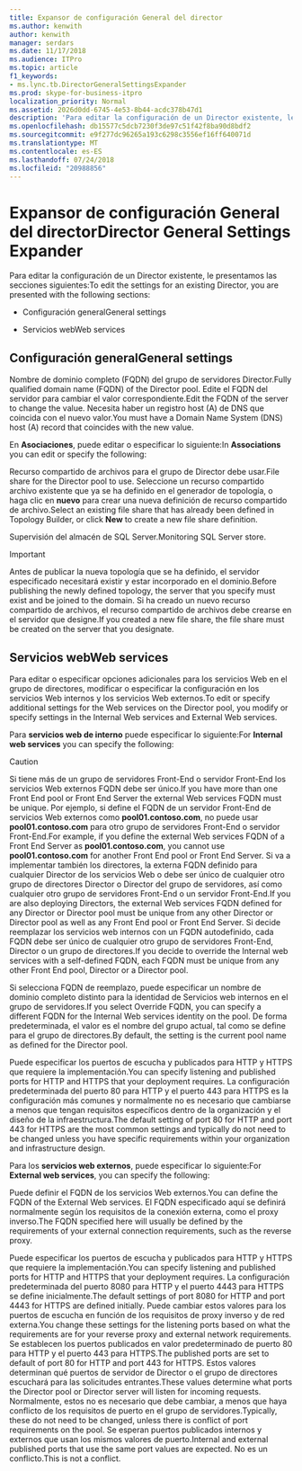 ```yaml
---
title: Expansor de configuración General del director
ms.author: kenwith
author: kenwith
manager: serdars
ms.date: 11/17/2018
ms.audience: ITPro
ms.topic: article
f1_keywords:
- ms.lync.tb.DirectorGeneralSettingsExpander
ms.prod: skype-for-business-itpro
localization_priority: Normal
ms.assetid: 2026d0dd-6745-4e53-8b44-acdc378b47d1
description: 'Para editar la configuración de un Director existente, le presentamos las secciones siguientes:'
ms.openlocfilehash: db15577c5dcb7230f3de97c51f42f8ba90d8bdf2
ms.sourcegitcommit: e9f277dc96265a193c6298c3556ef16ff640071d
ms.translationtype: MT
ms.contentlocale: es-ES
ms.lasthandoff: 07/24/2018
ms.locfileid: "20988856"
---
```

# <a name="director-general-settings-expander"></a><span data-ttu-id="b6e58-103">Expansor de configuración General del director</span><span class="sxs-lookup"><span data-stu-id="b6e58-103">Director General Settings Expander</span></span>
 
<span data-ttu-id="b6e58-104">Para editar la configuración de un Director existente, le presentamos las secciones siguientes:</span><span class="sxs-lookup"><span data-stu-id="b6e58-104">To edit the settings for an existing Director, you are presented with the following sections:</span></span>
  
- <span data-ttu-id="b6e58-105">Configuración general</span><span class="sxs-lookup"><span data-stu-id="b6e58-105">General settings</span></span>
    
- <span data-ttu-id="b6e58-106">Servicios web</span><span class="sxs-lookup"><span data-stu-id="b6e58-106">Web services</span></span>
    


## <a name="general-settings"></a><span data-ttu-id="b6e58-107">Configuración general</span><span class="sxs-lookup"><span data-stu-id="b6e58-107">General settings</span></span>

<span data-ttu-id="b6e58-108">Nombre de dominio completo (FQDN) del grupo de servidores Director.</span><span class="sxs-lookup"><span data-stu-id="b6e58-108">Fully qualified domain name (FQDN) of the Director pool.</span></span> <span data-ttu-id="b6e58-109">Edite el FQDN del servidor para cambiar el valor correspondiente.</span><span class="sxs-lookup"><span data-stu-id="b6e58-109">Edit the FQDN of the server to change the value.</span></span> <span data-ttu-id="b6e58-110">Necesita haber un registro host (A) de DNS que coincida con el nuevo valor.</span><span class="sxs-lookup"><span data-stu-id="b6e58-110">You must have a Domain Name System (DNS) host (A) record that coincides with the new value.</span></span>
  
<span data-ttu-id="b6e58-111">En **Asociaciones**, puede editar o especificar lo siguiente:</span><span class="sxs-lookup"><span data-stu-id="b6e58-111">In **Associations** you can edit or specify the following:</span></span>
  
<span data-ttu-id="b6e58-112">Recurso compartido de archivos para el grupo de Director debe usar.</span><span class="sxs-lookup"><span data-stu-id="b6e58-112">File share for the Director pool to use.</span></span> <span data-ttu-id="b6e58-113">Seleccione un recurso compartido archivo existente que ya se ha definido en el generador de topología, o haga clic en **nuevo** para crear una nueva definición de recurso compartido de archivo.</span><span class="sxs-lookup"><span data-stu-id="b6e58-113">Select an existing file share that has already been defined in Topology Builder, or click **New** to create a new file share definition.</span></span>
  
<span data-ttu-id="b6e58-114">Supervisión del almacén de SQL Server.</span><span class="sxs-lookup"><span data-stu-id="b6e58-114">Monitoring SQL Server store.</span></span>
  
> [!IMPORTANT]
> <span data-ttu-id="b6e58-115">Antes de publicar la nueva topología que se ha definido, el servidor especificado necesitará existir y estar incorporado en el dominio.</span><span class="sxs-lookup"><span data-stu-id="b6e58-115">Before publishing the newly defined topology, the server that you specify must exist and be joined to the domain.</span></span> <span data-ttu-id="b6e58-116">Si ha creado un nuevo recurso compartido de archivos, el recurso compartido de archivos debe crearse en el servidor que designe.</span><span class="sxs-lookup"><span data-stu-id="b6e58-116">If you created a new file share, the file share must be created on the server that you designate.</span></span> 
  
## <a name="web-services"></a><span data-ttu-id="b6e58-117">Servicios web</span><span class="sxs-lookup"><span data-stu-id="b6e58-117">Web services</span></span>

<span data-ttu-id="b6e58-118">Para editar o especificar opciones adicionales para los servicios Web en el grupo de directores, modificar o especificar la configuración en los servicios Web internos y los servicios Web externos.</span><span class="sxs-lookup"><span data-stu-id="b6e58-118">To edit or specify additional settings for the Web services on the Director pool, you modify or specify settings in the Internal Web services and External Web services.</span></span>
  
<span data-ttu-id="b6e58-119">Para **servicios web de interno** puede especificar lo siguiente:</span><span class="sxs-lookup"><span data-stu-id="b6e58-119">For **Internal web services** you can specify the following:</span></span>
  
> [!CAUTION]
> <span data-ttu-id="b6e58-120">Si tiene más de un grupo de servidores Front-End o servidor Front-End los servicios Web externos FQDN debe ser único.</span><span class="sxs-lookup"><span data-stu-id="b6e58-120">If you have more than one Front End pool or Front End Server the external Web services FQDN must be unique.</span></span> <span data-ttu-id="b6e58-121">Por ejemplo, si define el FQDN de un servidor Front-End de servicios Web externos como **pool01.contoso.com**, no puede usar **pool01.contoso.com** para otro grupo de servidores Front-End o servidor Front-End.</span><span class="sxs-lookup"><span data-stu-id="b6e58-121">For example, if you define the external Web services FQDN of a Front End Server as **pool01.contoso.com**, you cannot use **pool01.contoso.com** for another Front End pool or Front End Server.</span></span> <span data-ttu-id="b6e58-122">Si va a implementar también los directores, la externa FQDN definido para cualquier Director de los servicios Web o debe ser único de cualquier otro grupo de directores Director o Director del grupo de servidores, así como cualquier otro grupo de servidores Front-End o un servidor Front-End.</span><span class="sxs-lookup"><span data-stu-id="b6e58-122">If you are also deploying Directors, the external Web services FQDN defined for any Director or Director pool must be unique from any other Director or Director pool as well as any Front End pool or Front End Server.</span></span> <span data-ttu-id="b6e58-123">Si decide reemplazar los servicios web internos con un FQDN autodefinido, cada FQDN debe ser único de cualquier otro grupo de servidores Front-End, Director o un grupo de directores.</span><span class="sxs-lookup"><span data-stu-id="b6e58-123">If you decide to override the Internal web services with a self-defined FQDN, each FQDN must be unique from any other Front End pool, Director or a Director pool.</span></span>
  
<span data-ttu-id="b6e58-124">Si selecciona FQDN de reemplazo, puede especificar un nombre de dominio completo distinto para la identidad de Servicios web internos en el grupo de servidores.</span><span class="sxs-lookup"><span data-stu-id="b6e58-124">If you select Override FQDN, you can specify a different FQDN for the Internal Web services identity on the pool.</span></span> <span data-ttu-id="b6e58-125">De forma predeterminada, el valor es el nombre del grupo actual, tal como se define para el grupo de directores.</span><span class="sxs-lookup"><span data-stu-id="b6e58-125">By default, the setting is the current pool name as defined for the Director pool.</span></span>
  
<span data-ttu-id="b6e58-126">Puede especificar los puertos de escucha y publicados para HTTP y HTTPS que requiere la implementación.</span><span class="sxs-lookup"><span data-stu-id="b6e58-126">You can specify listening and published ports for HTTP and HTTPS that your deployment requires.</span></span> <span data-ttu-id="b6e58-127">La configuración predeterminada del puerto 80 para HTTP y el puerto 443 para HTTPS es la configuración más comunes y normalmente no es necesario que cambiarse a menos que tengan requisitos específicos dentro de la organización y el diseño de la infraestructura.</span><span class="sxs-lookup"><span data-stu-id="b6e58-127">The default setting of port 80 for HTTP and port 443 for HTTPS are the most common settings and typically do not need to be changed unless you have specific requirements within your organization and infrastructure design.</span></span>
  
<span data-ttu-id="b6e58-128">Para los **servicios web externos**, puede especificar lo siguiente:</span><span class="sxs-lookup"><span data-stu-id="b6e58-128">For **External web services**, you can specify the following:</span></span>
  
<span data-ttu-id="b6e58-129">Puede definir el FQDN de los servicios Web externos.</span><span class="sxs-lookup"><span data-stu-id="b6e58-129">You can define the FQDN of the External Web services.</span></span> <span data-ttu-id="b6e58-130">El FQDN especificado aquí se definirá normalmente según los requisitos de la conexión externa, como el proxy inverso.</span><span class="sxs-lookup"><span data-stu-id="b6e58-130">The FQDN specified here will usually be defined by the requirements of your external connection requirements, such as the reverse proxy.</span></span>
  
<span data-ttu-id="b6e58-131">Puede especificar los puertos de escucha y publicados para HTTP y HTTPS que requiere la implementación.</span><span class="sxs-lookup"><span data-stu-id="b6e58-131">You can specify listening and published ports for HTTP and HTTPS that your deployment requires.</span></span> <span data-ttu-id="b6e58-132">La configuración predeterminada del puerto 8080 para HTTP y el puerto 4443 para HTTPS se define inicialmente.</span><span class="sxs-lookup"><span data-stu-id="b6e58-132">The default settings of port 8080 for HTTP and port 4443 for HTTPS are defined initially.</span></span> <span data-ttu-id="b6e58-133">Puede cambiar estos valores para los puertos de escucha en función de los requisitos de proxy inverso y de red externa.</span><span class="sxs-lookup"><span data-stu-id="b6e58-133">You change these settings for the listening ports based on what the requirements are for your reverse proxy and external network requirements.</span></span> <span data-ttu-id="b6e58-134">Se establecen los puertos publicados en valor predeterminado de puerto 80 para HTTP y el puerto 443 para HTTPS.</span><span class="sxs-lookup"><span data-stu-id="b6e58-134">The published ports are set to default of port 80 for HTTP and port 443 for HTTPS.</span></span> <span data-ttu-id="b6e58-135">Estos valores determinan qué puertos de servidor de Director o el grupo de directores escuchará para las solicitudes entrantes.</span><span class="sxs-lookup"><span data-stu-id="b6e58-135">These values determine what ports the Director pool or Director server will listen for incoming requests.</span></span> <span data-ttu-id="b6e58-136">Normalmente, estos no es necesario que debe cambiar, a menos que haya conflicto de los requisitos de puerto en el grupo de servidores.</span><span class="sxs-lookup"><span data-stu-id="b6e58-136">Typically, these do not need to be changed, unless there is conflict of port requirements on the pool.</span></span> <span data-ttu-id="b6e58-137">Se esperan puertos publicados internos y externos que usan los mismos valores de puerto.</span><span class="sxs-lookup"><span data-stu-id="b6e58-137">Internal and external published ports that use the same port values are expected.</span></span> <span data-ttu-id="b6e58-138">No es un conflicto.</span><span class="sxs-lookup"><span data-stu-id="b6e58-138">This is not a conflict.</span></span>
  

